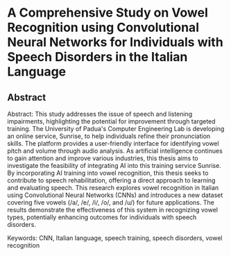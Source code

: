 # A Comprehensive Study on Vowel Recognition using Convolutional Neural Networks for Individuals with Speech Disorders in the Italian Language

## Abstract

Abstract: This study addresses the issue of speech and listening impairments, highlighting the potential for improvement through targeted training. The University of Padua's Computer Engineering Lab is developing an online service, Sunrise, to help individuals refine their pronunciation skills. The platform provides a user-friendly interface for identifying vowel pitch and volume through audio analysis. As artificial intelligence continues to gain attention and improve various industries, this thesis aims to investigate the feasibility of integrating AI into this training service Sunrise. By incorporating AI training into vowel recognition, this thesis seeks to contribute to speech rehabilitation, offering a direct approach to learning and evaluating speech. This research explores vowel recognition in Italian using Convolutional Neural Networks (CNNs) and introduces a new dataset covering five vowels (/a/, /e/, /i/, /o/, and /u/) for future applications. The results demonstrate the effectiveness of this system in recognizing vowel types, potentially enhancing outcomes for individuals with speech disorders. 

Keywords: CNN, Italian language, speech training, speech disorders, vowel recognition